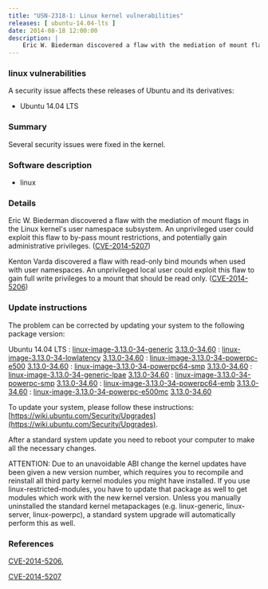 ```yaml
---
title: "USN-2318-1: Linux kernel vulnerabilities"
releases: [ ubuntu-14.04-lts ]
date: 2014-08-18 12:00:00
description: |
    Eric W. Biederman discovered a flaw with the mediation of mount flags in the Linux kernel&#39;s user namespace subsystem. An unprivileged user could exploit this flaw to by-pass mount restrictions, and potentially gain administrative privileges. ([CVE-2014-5207](http://people.ubuntu.com/~ubuntu-security/cve/CVE-2014-5207))
--- 
```

 
### linux vulnerabilities

A security issue affects these releases of Ubuntu and its derivatives:

* Ubuntu 14.04 LTS

### Summary

Several security issues were fixed in the kernel. 

### Software description

* linux 

### Details

Eric W. Biederman discovered a flaw with the mediation of mount flags in the Linux kernel&#39;s user namespace subsystem. An unprivileged user could exploit this flaw to by-pass mount restrictions, and potentially gain administrative privileges. ([CVE-2014-5207](http://people.ubuntu.com/~ubuntu-security/cve/CVE-2014-5207))

Kenton Varda discovered a flaw with read-only bind mounds when used with user namespaces. An unprivileged local user could exploit this flaw to gain full write privileges to a mount that should be read only. ([CVE-2014-5206](http://people.ubuntu.com/~ubuntu-security/cve/CVE-2014-5206)) 

### Update instructions

The problem can be corrected by updating your system to the following package version:

Ubuntu 14.04 LTS
 : [linux-image-3.13.0-34-generic](https://launchpad.net/ubuntu/+source/linux) <span> [3.13.0-34.60](https://launchpad.net/ubuntu/+source/linux/3.13.0-34.60) </span> 
 : [linux-image-3.13.0-34-lowlatency](https://launchpad.net/ubuntu/+source/linux) <span> [3.13.0-34.60](https://launchpad.net/ubuntu/+source/linux/3.13.0-34.60) </span> 
 : [linux-image-3.13.0-34-powerpc-e500](https://launchpad.net/ubuntu/+source/linux) <span> [3.13.0-34.60](https://launchpad.net/ubuntu/+source/linux/3.13.0-34.60) </span> 
 : [linux-image-3.13.0-34-powerpc64-smp](https://launchpad.net/ubuntu/+source/linux) <span> [3.13.0-34.60](https://launchpad.net/ubuntu/+source/linux/3.13.0-34.60) </span> 
 : [linux-image-3.13.0-34-generic-lpae](https://launchpad.net/ubuntu/+source/linux) <span> [3.13.0-34.60](https://launchpad.net/ubuntu/+source/linux/3.13.0-34.60) </span> 
 : [linux-image-3.13.0-34-powerpc-smp](https://launchpad.net/ubuntu/+source/linux) <span> [3.13.0-34.60](https://launchpad.net/ubuntu/+source/linux/3.13.0-34.60) </span> 
 : [linux-image-3.13.0-34-powerpc64-emb](https://launchpad.net/ubuntu/+source/linux) <span> [3.13.0-34.60](https://launchpad.net/ubuntu/+source/linux/3.13.0-34.60) </span> 
 : [linux-image-3.13.0-34-powerpc-e500mc](https://launchpad.net/ubuntu/+source/linux) <span> [3.13.0-34.60](https://launchpad.net/ubuntu/+source/linux/3.13.0-34.60) </span> 

To update your system, please follow these instructions: [https://wiki.ubuntu.com/Security/Upgrades](https://wiki.ubuntu.com/Security/Upgrades).

After a standard system update you need to reboot your computer to make all the necessary changes.

ATTENTION: Due to an unavoidable ABI change the kernel updates have been given a new version number, which requires you to recompile and reinstall all third party kernel modules you might have installed. If you use linux-restricted-modules, you have to update that package as well to get modules which work with the new kernel version. Unless you manually uninstalled the standard kernel metapackages (e.g. linux-generic, linux-server, linux-powerpc), a standard system upgrade will automatically perform this as well. 

### References

 [CVE-2014-5206](http://people.ubuntu.com/~ubuntu-security/cve/CVE-2014-5206), 

 [CVE-2014-5207](http://people.ubuntu.com/~ubuntu-security/cve/CVE-2014-5207)
 
